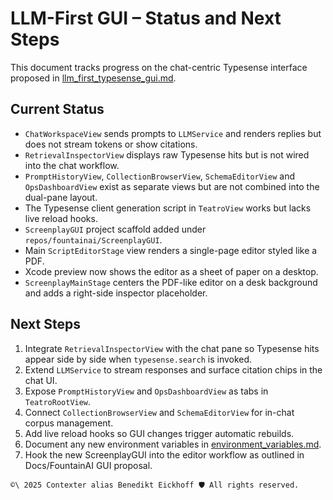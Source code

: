 # LLM-First GUI – Status and Next Steps

This document tracks progress on the chat-centric Typesense interface proposed in [llm_first_typesense_gui.md](../llm_first_typesense_gui.md).

## Current Status

- `ChatWorkspaceView` sends prompts to `LLMService` and renders replies but does not stream tokens or show citations.
- `RetrievalInspectorView` displays raw Typesense hits but is not wired into the chat workflow.
- `PromptHistoryView`, `CollectionBrowserView`, `SchemaEditorView` and `OpsDashboardView` exist as separate views but are not combined into the dual-pane layout.
- The Typesense client generation script in `TeatroView` works but lacks live reload hooks.
- `ScreenplayGUI` project scaffold added under `repos/fountainai/ScreenplayGUI`.
- Main `ScriptEditorStage` view renders a single-page editor styled like a PDF.
- Xcode preview now shows the editor as a sheet of paper on a desktop.
- `ScreenplayMainStage` centers the PDF-like editor on a desk background and adds a right-side inspector placeholder.

## Next Steps

1. Integrate `RetrievalInspectorView` with the chat pane so Typesense hits appear side by side when `typesense.search` is invoked.
2. Extend `LLMService` to stream responses and surface citation chips in the chat UI.
3. Expose `PromptHistoryView` and `OpsDashboardView` as tabs in `TeatroRootView`.
4. Connect `CollectionBrowserView` and `SchemaEditorView` for in-chat corpus management.
5. Add live reload hooks so GUI changes trigger automatic rebuilds.
6. Document any new environment variables in [environment_variables.md](../environment_variables.md).
7. Hook the new ScreenplayGUI into the editor workflow as outlined in Docs/FountainAI GUI proposal.

````text
©\ 2025 Contexter alias Benedikt Eickhoff 🛡️ All rights reserved.
````
